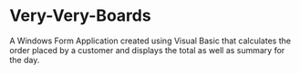 # Very-Very-Boards
A Windows Form Application created using Visual Basic that calculates the order placed by a customer and displays the total as well as summary for the day.
